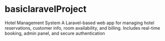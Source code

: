 # basiclaravelProject
Hotel Management System A Laravel-based web app for managing hotel reservations, customer info, room availability, and billing. Includes real-time booking, admin panel, and secure authentication
